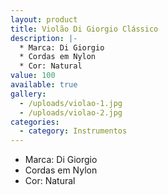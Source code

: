 ```yaml
---
layout: product
title: Violão Di Giorgio Clássico
description: |-
  * Marca: Di Giorgio
  * Cordas em Nylon
  * Cor: Natural
value: 100
available: true
gallery:
  - /uploads/violao-1.jpg
  - /uploads/violao-2.jpg
categories:
  - category: Instrumentos
---
```

* Marca: Di Giorgio
* Cordas em Nylon
* Cor: Natural